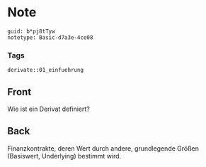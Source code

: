 # Note
```
guid: b*pj8tTyw
notetype: Basic-d7a3e-4ce08
```

### Tags
```
derivate::01_einfuehrung
```

## Front
Wie ist ein Derivat definiert?

## Back
Finanzkontrakte, deren Wert durch andere, grundlegende Größen (Basiswert, Underlying) bestimmt wird.
